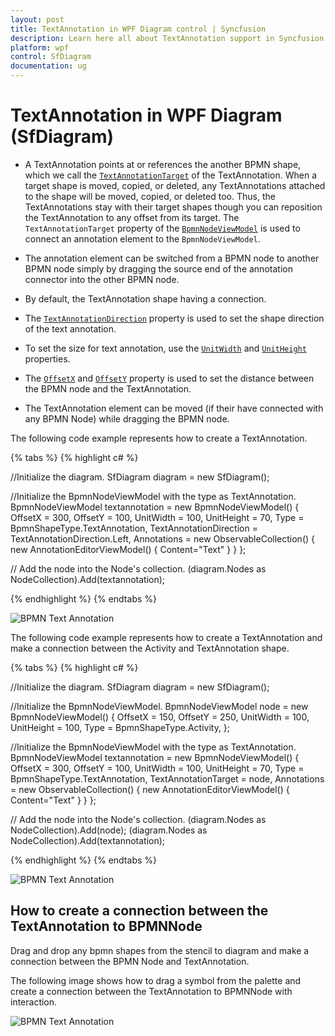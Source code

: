 ```yaml
---
layout: post
title: TextAnnotation in WPF Diagram control | Syncfusion
description: Learn here all about TextAnnotation support in Syncfusion WPF Diagram (SfDiagram) control, its elements and more.
platform: wpf
control: SfDiagram
documentation: ug
---
```


# TextAnnotation in WPF Diagram (SfDiagram)

* A TextAnnotation points at or references the another BPMN shape, which we call the [`TextAnnotationTarget`](https://help.syncfusion.com/cr/wpf/Syncfusion.UI.Xaml.Diagram.BpmnNodeViewModel.html#Syncfusion_UI_Xaml_Diagram_BpmnNodeViewModel_TextAnnotationTarget) of the TextAnnotation. When a target shape is moved, copied, or deleted, any TextAnnotations attached to the shape will be moved, copied, or deleted too.  Thus, the TextAnnotations stay with their target shapes though you can reposition the TextAnnotation to any offset from its target. The `TextAnnotationTarget` property of the [`BpmnNodeViewModel`](https://help.syncfusion.com/cr/wpf/Syncfusion.UI.Xaml.Diagram.BpmnNodeViewModel.html) is used to connect an annotation element to the `BpmnNodeViewModel`.

* The annotation element can be switched from a BPMN node to another BPMN node simply by dragging the source end of the annotation connector into the other BPMN node.

* By default, the TextAnnotation shape having a connection.

* The [`TextAnnotationDirection`](https://help.syncfusion.com/cr/wpf/Syncfusion.UI.Xaml.Diagram.BpmnNodeViewModel.html#Syncfusion_UI_Xaml_Diagram_BpmnNodeViewModel_TextAnnotationDirection) property is used to set the shape direction of the text annotation.

* To set the size for text annotation, use the [`UnitWidth`](https://help.syncfusion.com/cr/wpf/Syncfusion.UI.Xaml.Diagram.NodeViewModel.html#Syncfusion_UI_Xaml_Diagram_NodeViewModel_UnitWidth) and [`UnitHeight`](https://help.syncfusion.com/cr/wpf/Syncfusion.UI.Xaml.Diagram.NodeViewModel.html#Syncfusion_UI_Xaml_Diagram_NodeViewModel_UnitHeight) properties.

* The [`OffsetX`](https://help.syncfusion.com/cr/wpf/Syncfusion.UI.Xaml.Diagram.NodeViewModel.html#Syncfusion_UI_Xaml_Diagram_NodeViewModel_OffsetX) and [`OffsetY`](https://help.syncfusion.com/cr/wpf/Syncfusion.UI.Xaml.Diagram.NodeViewModel.html#Syncfusion_UI_Xaml_Diagram_NodeViewModel_OffsetY) property is used to set the distance between the BPMN node and the TextAnnotation.

* The TextAnnotation element can be moved (if their have connected with any BPMN Node) while dragging the BPMN node.

The following code example represents how to create a TextAnnotation.

{% tabs %}
{% highlight c# %}

//Initialize the diagram.
SfDiagram diagram = new SfDiagram();

 //Initialize the BpmnNodeViewModel with the type as TextAnnotation.
BpmnNodeViewModel textannotation = new BpmnNodeViewModel()
{
   OffsetX = 300,
   OffsetY = 100,
   UnitWidth = 100,
   UnitHeight = 70,
   Type = BpmnShapeType.TextAnnotation,
   TextAnnotationDirection = TextAnnotationDirection.Left,
   Annotations = new ObservableCollection<IAnnotation>()
   {
     new AnnotationEditorViewModel()
     {
        Content="Text"
     }
   }
};

// Add the node into the Node's collection.
(diagram.Nodes as NodeCollection).Add(textannotation);

{% endhighlight %}
{%  endtabs %}

![BPMN Text Annotation](BPMN-Shapes-Images/bpmn-textannotation.png)

The following code example represents how to create a TextAnnotation and make a connection between the Activity and TextAnnotation shape.

{% tabs %}
{% highlight c# %}

//Initialize the diagram.
SfDiagram diagram = new SfDiagram();

//Initialize the BpmnNodeViewModel.
BpmnNodeViewModel node = new BpmnNodeViewModel()
{
   OffsetX = 150,
   OffsetY = 250,
   UnitWidth = 100,
   UnitHeight = 100,
   Type = BpmnShapeType.Activity,
};

 //Initialize the BpmnNodeViewModel with the type as TextAnnotation.
BpmnNodeViewModel textannotation = new BpmnNodeViewModel()
{
   OffsetX = 300,
   OffsetY = 100,
   UnitWidth = 100,
   UnitHeight = 70,
   Type = BpmnShapeType.TextAnnotation,
   TextAnnotationTarget = node,
   Annotations = new ObservableCollection<IAnnotation>()
   {
     new AnnotationEditorViewModel()
     {
        Content="Text"
     }
   }
};

// Add the node into the Node's collection.
(diagram.Nodes as NodeCollection).Add(node);
(diagram.Nodes as NodeCollection).Add(textannotation);

{% endhighlight %}
{%  endtabs %}

![BPMN Text Annotation](BPMN-Shapes-Images/bpmn-text-annotation.png)

## How to create a connection between the TextAnnotation to BPMNNode

Drag and drop any bpmn shapes from the stencil to diagram and make a connection between the BPMN Node and TextAnnotation.


The following image shows how to drag a symbol from the palette and create a connection between the TextAnnotation to BPMNNode with interaction.

![BPMN Text Annotation](BPMN-Shapes-Images/textannotationbpmn.gif)
